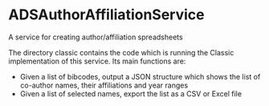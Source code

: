 # ADSAuthorAffiliationService
A service for creating author/affiliation spreadsheets

The directory classic contains the code which is running the Classic
implementation of this service.  Its main functions are:
* Given a list of bibcodes, output a JSON structure which shows the list of co-author names, their affiliations and year ranges
* Given a list of selected names, export the list as a CSV or Excel file


